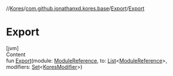 //[Kores](../../index.md)/[com.github.jonathanxd.kores.base](../index.md)/[Export](index.md)/[Export](-export.md)



# Export  
[jvm]  
Content  
fun [Export](-export.md)(module: [ModuleReference](../-module-reference/index.md), to: [List](https://kotlinlang.org/api/latest/jvm/stdlib/kotlin.collections/-list/index.html)<[ModuleReference](../-module-reference/index.md)>, modifiers: [Set](https://kotlinlang.org/api/latest/jvm/stdlib/kotlin.collections/-set/index.html)<[KoresModifier](../-kores-modifier/index.md)>)  



